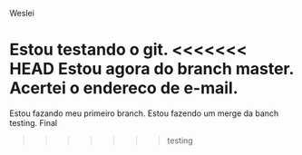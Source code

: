 
Weslei

Estou testando o git.
<<<<<<< HEAD
Estou agora do branch master.
Acertei o endereco de e-mail.
=======
Estou fazando meu primeiro branch.
Estou fazendo um merge da banch testing. 
Final
>>>>>>> testing
